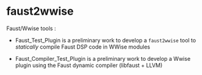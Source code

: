 # faust2wwise

Faust/Wwise tools :

- Faust_Test_Plugin is a preliminary work to develop a `faust2wwise` tool to *statically* compile Faust DSP code in WWise modules

- Faust_Compiler_Test_Plugin is a preliminary work to develop a Wwise plugin using the Faust dynamic compiler (libfaust + LLVM)
